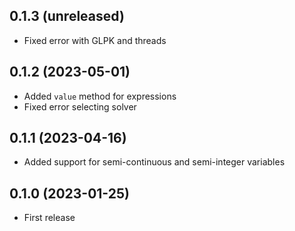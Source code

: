 ## 0.1.3 (unreleased)

- Fixed error with GLPK and threads

## 0.1.2 (2023-05-01)

- Added `value` method for expressions
- Fixed error selecting solver

## 0.1.1 (2023-04-16)

- Added support for semi-continuous and semi-integer variables

## 0.1.0 (2023-01-25)

- First release

